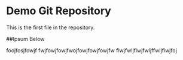 # Demo Git Repository

This is the first file in the repository.

##Ipsum Below

foojfosjfowjf
fwjfowjfowjfwojfowjfowjfowjfw
flwjfwljflwjfwljffwljflwjfoj
